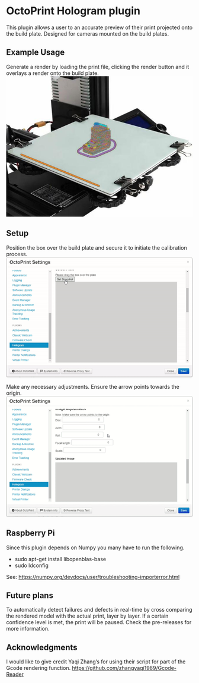 OctoPrint Hologram plugin
=========================
This plugin allows a user to an accurate preview of their print projected onto the build plate. Designed for cameras mounted on the build plates.

Example Usage
-------------
Generate a render by loading the print file, clicking the render button and it overlays a render onto the build plate.
![demo](assets/demo.jpeg)

Setup
-----
Position the box over the build plate and secure it to initiate the calibration process.
![setup_1](assets/setup_1.gif)

Make any necessary adjustments. Ensure the arrow points towards the origin.
![setup_2](assets/setup_2.gif)

Raspberry Pi
------------
Since this plugin depends on Numpy you many have to run the following.
- sudo apt-get install libopenblas-base
- sudo ldconfig

See: https://numpy.org/devdocs/user/troubleshooting-importerror.html

Future plans
------------
To automatically detect failures and defects in real-time by cross comparing the rendered model with the actual print, layer by layer. If a certain confidence level is met, the print will be paused. Check the pre-releases for more information.

Acknowledgments
-------------
I would like to give credit Yaqi Zhang’s for using their script for part of the Gcode rendering function.
https://github.com/zhangyaqi1989/Gcode-Reader
